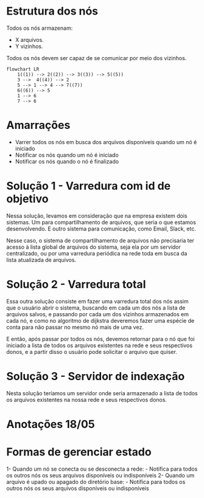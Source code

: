 # Estrutura dos nós
Todos os nós armazenam:
- X arquivos.
- Y vizinhos.

Todos os nós devem ser capaz de se comunicar por meio dos vizinhos.

```mermaid
flowchart LR
    1((1)) --> 2((2)) --> 3((3)) --> 5((5))
    3 -->  4((4)) --> 2
    5 --> 1 --> 4 --> 7((7))
    6((6)) --> 5
    1 --> 6
    7 --> 6
```

# Amarrações
- Varrer todos os nós em busca dos arquivos disponíveis quando um nó é iniciado
- Notificar os nós quando um nó é iniciado
- Notificar os nós quando o nó é finalizado

# Solução 1 - Varredura com id de objetivo
Nessa solução, levamos em consideração que na empresa existem dois sistemas. 
Um para compartilhamento de arquivos, que seria o que estamos desenvolvendo.
E outro sistema para comunicação, como Email, Slack, etc.

Nesse caso, o sistema de compartilhamento de arquivos não precisaria ter acesso
à lista global de arquivos do sistema, seja ela por um servidor centralizado, ou
por uma varredura periódica na rede toda em busca da lista atualizada de arquivos.

# Solução 2 - Varredura total
Essa outra solução consiste em fazer uma varredura total dos nós assim que o 
usuário abrir o sistema, buscando em cada um dos nós a lista de arquivos salvos, 
e passando por cada um dos vizinhos armazenados em cada nó, e como no algoritmo de 
dijkstra deveremos fazer uma espécie de conta para não passar no mesmo nó mais de 
uma vez. 

E então, após passar por todos os nós, devemos retornar para o nó que foi
iniciado a lista de todos os arquivos existentes na rede e seus respectivos donos,
e a partir disso o usuário pode solicitar o arquivo que quiser.

# Solução 3 - Servidor de indexação
Nesta solução teríamos um servidor onde seria armazenado a lista de todos os
arquivos existentes na nossa rede e seus respectivos donos.


# Anotações 18/05

# Formas de gerenciar estado
1- Quando um nó se conecta ou se desconecta a rede:
    - Notifica para todos os outros nós os seus arquivos disponíveis ou indisponíveis
2- Quando um arquivo é upado ou apagado do diretório base:
    - Notifica para todos os outros nós os seus arquivos disponíveis ou indisponíveis
